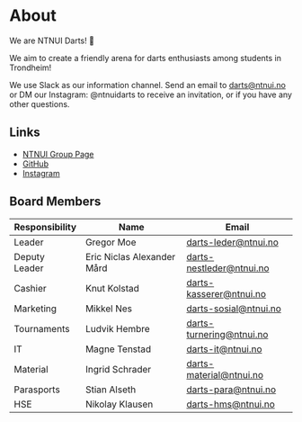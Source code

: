 # About

We are NTNUI Darts! 🎯

We aim to create a friendly arena for darts enthusiasts among students in Trondheim!

We use Slack as our information channel. Send an email to darts@ntnui.no or DM our Instagram: @ntnuidarts to receive an invitation, or if you have any other questions.

## Links

- [NTNUI Group Page](https://medlem.ntnui.no/groups/darts/)
- [GitHub](https://github.com/ntnui-darts)
- [Instagram](https://instagram.com/ntnuidarts)

## Board Members

| Responsibility | Name                       | Email                      |
| -------------- | -------------------------- | -------------------------- |
| Leader         | Gregor Moe                 | <darts-leder@ntnui.no>     |
| Deputy Leader  | Eric Niclas Alexander Mård | <darts-nestleder@ntnui.no> |
| Cashier        | Knut Kolstad               | <darts-kasserer@ntnui.no>  |
| Marketing      | Mikkel Nes                 | <darts-sosial@ntnui.no>    |
| Tournaments    | Ludvik Hembre              | <darts-turnering@ntnui.no> |
| IT             | Magne Tenstad              | <darts-it@ntnui.no>        |
| Material       | Ingrid Schrader            | <darts-material@ntnui.no>  |
| Parasports     | Stian Alseth               | <darts-para@ntnui.no>      |
| HSE            | Nikolay Klausen            | <darts-hms@ntnui.no>       |
